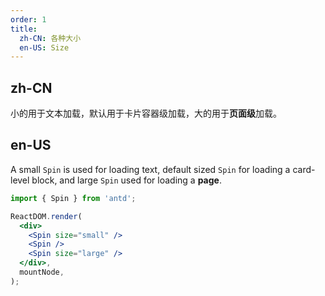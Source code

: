 ```yaml
---
order: 1
title:
  zh-CN: 各种大小
  en-US: Size
---
```


## zh-CN

小的用于文本加载，默认用于卡片容器级加载，大的用于**页面级**加载。

## en-US

A small `Spin` is used for loading text, default sized `Spin` for loading a card-level block, and large `Spin` used for loading a **page**.

```jsx
import { Spin } from 'antd';

ReactDOM.render(
  <div>
    <Spin size="small" />
    <Spin />
    <Spin size="large" />
  </div>,
  mountNode,
);
```
 